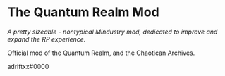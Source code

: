 # The Quantum Realm Mod

*A pretty sizeable - nontypical Mindustry mod, dedicated to improve and expand the RP experience.*

Official mod of the Quantum Realm, and the Chaotican Archives.

adriftxx#0000
